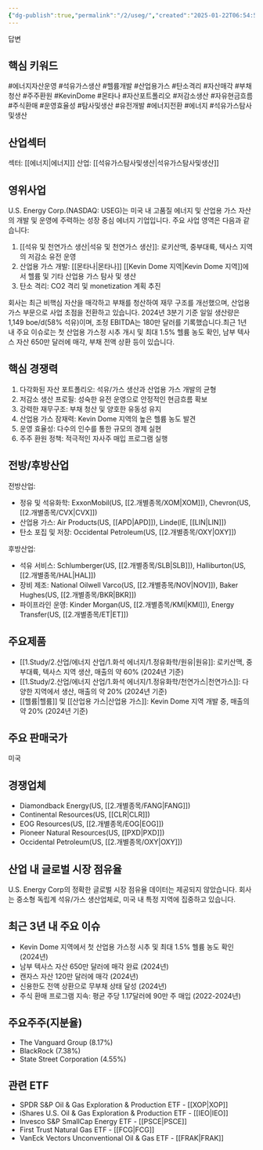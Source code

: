 ```yaml
---
{"dg-publish":true,"permalink":"/2/useg/","created":"2025-01-22T06:54:59.524+09:00","updated":"2025-06-03T20:06:01.911+09:00"}
---
```


답변

## 핵심 키워드

#에너지자산운영 #석유가스생산 #헬륨개발 #산업용가스 #탄소격리 #자산매각 #부채청산 #주주환원 #KevinDome #몬타나 #자산포트폴리오 #저감소생산 #자유현금흐름 #주식환매 #운영효율성 #탐사및생산 #유전개발 #에너지전환 #에너지 #석유가스탐사및생산

## 산업섹터

섹터: [[에너지\|에너지]]
산업: [[석유가스탐사및생산\|석유가스탐사및생산]]

## 영위사업

U.S. Energy Corp.(NASDAQ: USEG)는 미국 내 고품질 에너지 및 산업용 가스 자산의 개발 및 운영에 주력하는 성장 중심 에너지 기업입니다. 주요 사업 영역은 다음과 같습니다:

1. [[석유 및 천연가스 생산\|석유 및 천연가스 생산]]: 로키산맥, 중부대륙, 텍사스 지역의 저감소 유전 운영
2. 산업용 가스 개발: [[몬타나\|몬타나]] [[Kevin Dome 지역\|Kevin Dome 지역]]에서 헬륨 및 기타 산업용 가스 탐사 및 생산
3. 탄소 격리: CO2 격리 및 monetization 계획 추진

회사는 최근 비핵심 자산을 매각하고 부채를 청산하여 재무 구조를 개선했으며, 산업용 가스 부문으로 사업 초점을 전환하고 있습니다. 2024년 3분기 기준 일일 생산량은 1,149 boe/d(58% 석유)이며, 조정 EBITDA는 180만 달러를 기록했습니다.최근 1년 내 주요 이슈로는 첫 산업용 가스정 시추 개시 및 최대 1.5% 헬륨 농도 확인, 남부 텍사스 자산 650만 달러에 매각, 부채 전액 상환 등이 있습니다.

## 핵심 경쟁력

1. 다각화된 자산 포트폴리오: 석유/가스 생산과 산업용 가스 개발의 균형
2. 저감소 생산 프로필: 성숙한 유전 운영으로 안정적인 현금흐름 확보
3. 강력한 재무구조: 부채 청산 및 양호한 유동성 유지
4. 산업용 가스 잠재력: Kevin Dome 지역의 높은 헬륨 농도 발견
5. 운영 효율성: 다수의 인수를 통한 규모의 경제 실현
6. 주주 환원 정책: 적극적인 자사주 매입 프로그램 실행

## 전방/후방산업

전방산업:

- 정유 및 석유화학: ExxonMobil(US, [[2.개별종목/XOM\|XOM]]), Chevron(US, [[2.개별종목/CVX\|CVX]])
- 산업용 가스: Air Products(US, [[APD\|APD]]), Linde(IE, [[LIN\|LIN]])
- 탄소 포집 및 저장: Occidental Petroleum(US, [[2.개별종목/OXY\|OXY]])

후방산업:

- 석유 서비스: Schlumberger(US, [[2.개별종목/SLB\|SLB]]), Halliburton(US, [[2.개별종목/HAL\|HAL]])
- 장비 제조: National Oilwell Varco(US, [[2.개별종목/NOV\|NOV]]), Baker Hughes(US, [[2.개별종목/BKR\|BKR]])
- 파이프라인 운영: Kinder Morgan(US, [[2.개별종목/KMI\|KMI]]), Energy Transfer(US, [[2.개별종목/ET\|ET]])

## 주요제품

- [[1.Study/2.산업/에너지 산업/1.화석 에너지/1.정유화학/원유\|원유]]: 로키산맥, 중부대륙, 텍사스 지역 생산, 매출의 약 60% (2024년 기준)
- [[1.Study/2.산업/에너지 산업/1.화석 에너지/1.정유화학/천연가스\|천연가스]]: 다양한 지역에서 생산, 매출의 약 20% (2024년 기준)
- [[헬륨\|헬륨]] 및 [[산업용 가스\|산업용 가스]]: Kevin Dome 지역 개발 중, 매출의 약 20% (2024년 기준)

## 주요 판매국가

미국

## 경쟁업체

- Diamondback Energy(US, [[2.개별종목/FANG\|FANG]])
- Continental Resources(US, [[CLR\|CLR]])
- EOG Resources(US, [[2.개별종목/EOG\|EOG]])
- Pioneer Natural Resources(US, [[PXD\|PXD]])
- Occidental Petroleum(US, [[2.개별종목/OXY\|OXY]])

## 산업 내 글로벌 시장 점유율

U.S. Energy Corp의 정확한 글로벌 시장 점유율 데이터는 제공되지 않았습니다. 회사는 중소형 독립계 석유/가스 생산업체로, 미국 내 특정 지역에 집중하고 있습니다.

## 최근 3년 내 주요 이슈

- Kevin Dome 지역에서 첫 산업용 가스정 시추 및 최대 1.5% 헬륨 농도 확인 (2024년)
- 남부 텍사스 자산 650만 달러에 매각 완료 (2024년)
- 캔자스 자산 120만 달러에 매각 (2024년)
- 신용한도 전액 상환으로 무부채 상태 달성 (2024년)
- 주식 환매 프로그램 지속: 평균 주당 1.17달러에 90만 주 매입 (2022-2024년)

## 주요주주(지분율)

- The Vanguard Group (8.17%)
- BlackRock (7.38%)
- State Street Corporation (4.55%)

## 관련 ETF

- SPDR S&P Oil & Gas Exploration & Production ETF - [[XOP\|XOP]]
- iShares U.S. Oil & Gas Exploration & Production ETF - [[IEO\|IEO]]
- Invesco S&P SmallCap Energy ETF - [[PSCE\|PSCE]]
- First Trust Natural Gas ETF - [[FCG\|FCG]]
- VanEck Vectors Unconventional Oil & Gas ETF - [[FRAK\|FRAK]]